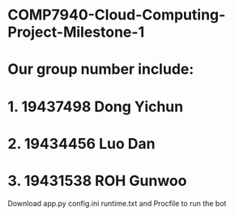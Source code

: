# COMP7940-Cloud-Computing-Project-Milestone-1
# Our group number include:
# 1. 19437498 Dong Yichun
# 2. 19434456 Luo Dan
# 3. 19431538 ROH Gunwoo

Download app.py config.ini runtime.txt and Procfile to run the bot

